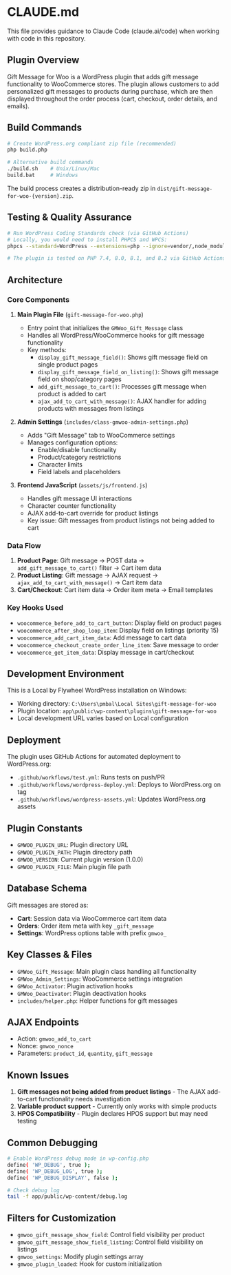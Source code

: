 # CLAUDE.md

This file provides guidance to Claude Code (claude.ai/code) when working with code in this repository.

## Plugin Overview

Gift Message for Woo is a WordPress plugin that adds gift message functionality to WooCommerce stores. The plugin allows customers to add personalized gift messages to products during purchase, which are then displayed throughout the order process (cart, checkout, order details, and emails).

## Build Commands

```bash
# Create WordPress.org compliant zip file (recommended)
php build.php

# Alternative build commands
./build.sh    # Unix/Linux/Mac
build.bat     # Windows
```

The build process creates a distribution-ready zip in `dist/gift-message-for-woo-{version}.zip`.

## Testing & Quality Assurance

```bash
# Run WordPress Coding Standards check (via GitHub Actions)
# Locally, you would need to install PHPCS and WPCS:
phpcs --standard=WordPress --extensions=php --ignore=vendor/,node_modules/,tests/ .

# The plugin is tested on PHP 7.4, 8.0, 8.1, and 8.2 via GitHub Actions
```

## Architecture

### Core Components

1. **Main Plugin File** (`gift-message-for-woo.php`)
   - Entry point that initializes the `GMWoo_Gift_Message` class
   - Handles all WordPress/WooCommerce hooks for gift message functionality
   - Key methods:
     - `display_gift_message_field()`: Shows gift message field on single product pages
     - `display_gift_message_field_on_listing()`: Shows gift message field on shop/category pages
     - `add_gift_message_to_cart()`: Processes gift message when product is added to cart
     - `ajax_add_to_cart_with_message()`: AJAX handler for adding products with messages from listings

2. **Admin Settings** (`includes/class-gmwoo-admin-settings.php`)
   - Adds "Gift Message" tab to WooCommerce settings
   - Manages configuration options:
     - Enable/disable functionality
     - Product/category restrictions
     - Character limits
     - Field labels and placeholders

3. **Frontend JavaScript** (`assets/js/frontend.js`)
   - Handles gift message UI interactions
   - Character counter functionality
   - AJAX add-to-cart override for product listings
   - Key issue: Gift messages from product listings not being added to cart

### Data Flow

1. **Product Page**: Gift message → POST data → `add_gift_message_to_cart()` filter → Cart item data
2. **Product Listing**: Gift message → AJAX request → `ajax_add_to_cart_with_message()` → Cart item data
3. **Cart/Checkout**: Cart item data → Order item meta → Email templates

### Key Hooks Used

- `woocommerce_before_add_to_cart_button`: Display field on product pages
- `woocommerce_after_shop_loop_item`: Display field on listings (priority 15)
- `woocommerce_add_cart_item_data`: Add message to cart data
- `woocommerce_checkout_create_order_line_item`: Save message to order
- `woocommerce_get_item_data`: Display message in cart/checkout

## Development Environment

This is a Local by Flywheel WordPress installation on Windows:
- Working directory: `C:\Users\pmbal\Local Sites\gift-message-for-woo`
- Plugin location: `app\public\wp-content\plugins\gift-message-for-woo`
- Local development URL varies based on Local configuration

## Deployment

The plugin uses GitHub Actions for automated deployment to WordPress.org:
- `.github/workflows/test.yml`: Runs tests on push/PR
- `.github/workflows/wordpress-deploy.yml`: Deploys to WordPress.org on tag
- `.github/workflows/wordpress-assets.yml`: Updates WordPress.org assets

## Plugin Constants

- `GMWOO_PLUGIN_URL`: Plugin directory URL
- `GMWOO_PLUGIN_PATH`: Plugin directory path
- `GMWOO_VERSION`: Current plugin version (1.0.0)
- `GMWOO_PLUGIN_FILE`: Main plugin file path

## Database Schema

Gift messages are stored as:
- **Cart**: Session data via WooCommerce cart item data
- **Orders**: Order item meta with key `_gift_message`
- **Settings**: WordPress options table with prefix `gmwoo_`

## Key Classes & Files

- `GMWoo_Gift_Message`: Main plugin class handling all functionality
- `GMWoo_Admin_Settings`: WooCommerce settings integration
- `GMWoo_Activator`: Plugin activation hooks
- `GMWoo_Deactivator`: Plugin deactivation hooks
- `includes/helper.php`: Helper functions for gift messages

## AJAX Endpoints

- Action: `gmwoo_add_to_cart`
- Nonce: `gmwoo_nonce`
- Parameters: `product_id`, `quantity`, `gift_message`

## Known Issues

1. **Gift messages not being added from product listings** - The AJAX add-to-cart functionality needs investigation
2. **Variable product support** - Currently only works with simple products
3. **HPOS Compatibility** - Plugin declares HPOS support but may need testing

## Common Debugging

```bash
# Enable WordPress debug mode in wp-config.php
define( 'WP_DEBUG', true );
define( 'WP_DEBUG_LOG', true );
define( 'WP_DEBUG_DISPLAY', false );

# Check debug log
tail -f app/public/wp-content/debug.log
```

## Filters for Customization

- `gmwoo_gift_message_show_field`: Control field visibility per product
- `gmwoo_gift_message_show_field_listing`: Control field visibility on listings
- `gmwoo_settings`: Modify plugin settings array
- `gmwoo_plugin_loaded`: Hook for custom initialization
